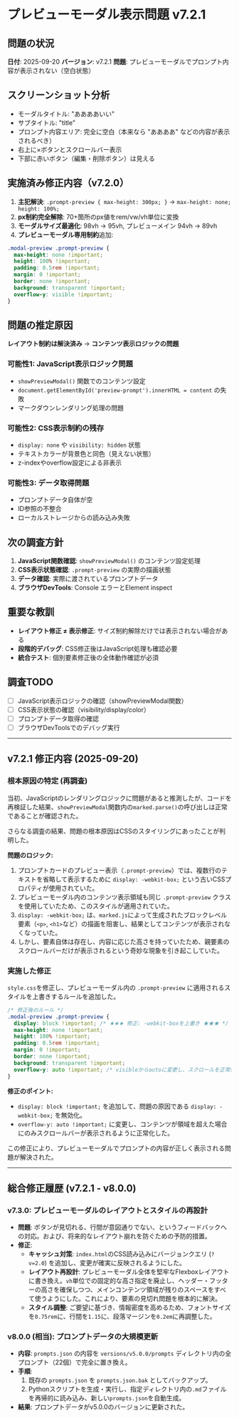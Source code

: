 # プレビューモーダル表示問題 v7.2.1

## 問題の状況

**日付**: 2025-09-20
**バージョン**: v7.2.1
**問題**: プレビューモーダルでプロンプト内容が表示されない（空白状態）

## スクリーンショット分析

- モーダルタイトル: "ああああいい"
- サブタイトル: "title"
- プロンプト内容エリア: 完全に空白（本来なら "ああああ" などの内容が表示されるべき）
- 右上に×ボタンとスクロールバー表示
- 下部に赤いボタン（編集・削除ボタン）は見える

## 実施済み修正内容（v7.2.0）

1. **主犯解決**: `.prompt-preview { max-height: 300px; }` → `max-height: none; height: 100%;`
2. **px制約完全解除**: 70+箇所のpx値をrem/vw/vh単位に変換
3. **モーダルサイズ最適化**: 98vh → 95vh, プレビューメイン 94vh → 89vh
4. **プレビューモーダル専用制約**追加:

```css
.modal-preview .prompt-preview {
  max-height: none !important;
  height: 100% !important;
  padding: 0.5rem !important;
  margin: 0 !important;
  border: none !important;
  background: transparent !important;
  overflow-y: visible !important;
}
```

## 問題の推定原因

**レイアウト制約は解決済み** → **コンテンツ表示ロジックの問題**

### 可能性1: JavaScript表示ロジック問題

- `showPreviewModal()` 関数でのコンテンツ設定
- `document.getElementById('preview-prompt').innerHTML = content` の失敗
- マークダウンレンダリング処理の問題

### 可能性2: CSS表示制約の残存

- `display: none` や `visibility: hidden` 状態
- テキストカラーが背景色と同色（見えない状態）
- z-indexやoverflow設定による非表示

### 可能性3: データ取得問題

- プロンプトデータ自体が空
- ID参照の不整合
- ローカルストレージからの読み込み失敗

## 次の調査方針

1. **JavaScript関数確認**: `showPreviewModal()` のコンテンツ設定処理
2. **CSS表示状態確認**: `.prompt-preview` の実際の描画状態
3. **データ確認**: 実際に渡されているプロンプトデータ
4. **ブラウザDevTools**: Console エラーとElement inspect

## 重要な教訓

- **レイアウト修正 ≠ 表示修正**: サイズ制約解除だけでは表示されない場合がある
- **段階的デバッグ**: CSS修正後はJavaScript処理も確認必要
- **統合テスト**: 個別要素修正後の全体動作確認が必須

## 調査TODO

- [ ] JavaScript表示ロジックの確認（showPreviewModal関数）
- [ ] CSS表示状態の確認（visibility/display/color）
- [ ] プロンプトデータ取得の確認
- [ ] ブラウザDevToolsでのデバッグ実行

---

## v7.2.1 修正内容 (2025-09-20)

### 根本原因の特定 (再調査)

当初、JavaScriptのレンダリングロジックに問題があると推測したが、コードを再検証した結果、`showPreviewModal`関数内の`marked.parse()`の呼び出しは正常であることが確認された。

さらなる調査の結果、問題の根本原因はCSSのスタイリングにあったことが判明した。

**問題のロジック:**

1. プロンプトカードのプレビュー表示（`.prompt-preview`）では、複数行のテキストを省略して表示するために `display: -webkit-box;` という古いCSSプロパティが使用されていた。
2. プレビューモーダル内のコンテンツ表示領域も同じ `.prompt-preview` クラスを使用していたため、このスタイルが適用されていた。
3. `display: -webkit-box;` は、`marked.js`によって生成されたブロックレベル要素（`<p>`, `<h1>`など）の描画を阻害し、結果としてコンテンツが表示されなくなっていた。
4. しかし、要素自体は存在し、内容に応じた高さを持っていたため、親要素のスクロールバーだけが表示されるという奇妙な現象を引き起こしていた。

### 実施した修正

`style.css`を修正し、プレビューモーダル内の `.prompt-preview` に適用されるスタイルを上書きするルールを追加した。

```css
/* 修正後のルール */
.modal-preview .prompt-preview {
  display: block !important; /* ★★★ 修正: -webkit-boxを上書き ★★★ */
  max-height: none !important;
  height: 100% !important;
  padding: 0.5rem !important;
  margin: 0 !important;
  border: none !important;
  background: transparent !important;
  overflow-y: auto !important; /* visibleからautoに変更し、スクロールを正常化 */
}
```

**修正のポイント:**

- `display: block !important;` を追加して、問題の原因である `display: -webkit-box;` を無効化。
- `overflow-y: auto !important;` に変更し、コンテンツが領域を超えた場合にのみスクロールバーが表示されるように正常化した。

この修正により、プレビューモーダルでプロンプトの内容が正しく表示される問題が解決された。

---

## 総合修正履歴 (v7.2.1 - v8.0.0)

### v7.3.0: プレビューモーダルのレイアウトとスタイルの再設計

- **問題**: ボタンが見切れる、行間が意図通りでない、というフィードバックへの対応。および、将来的なレイアウト崩れを防ぐための予防的措置。
- **修正**:
    - **キャッシュ対策**: `index.html`のCSS読み込みにバージョンクエリ (`?v=2.0`) を追加し、変更が確実に反映されるようにした。
    - **レイアウト再設計**: プレビューモーダル全体を堅牢なFlexboxレイアウトに書き換え。`vh`単位での固定的な高さ指定を廃止し、ヘッダー・フッターの高さを確保しつつ、メインコンテンツ領域が残りのスペースをすべて使うようにした。これにより、要素の見切れ問題を根本的に解決。
    - **スタイル調整**: ご要望に基づき、情報密度を高めるため、フォントサイズを`0.75rem`に、行間を`1.15`に、段落マージンを`0.2em`に再調整した。

### v8.0.0 (相当): プロンプトデータの大規模更新

- **内容**: `prompts.json` の内容を `versions/v5.0.0/prompts` ディレクトリ内の全プロンプト（22個）で完全に置き換え。
- **手順**:
    1. 既存の `prompts.json` を `prompts.json.bak` としてバックアップ。
    2. Pythonスクリプトを生成・実行し、指定ディレクトリ内の`.md`ファイルを再帰的に読み込み、新しい`prompts.json`を自動生成。
- **結果**: プロンプトデータがv5.0.0のバージョンに更新された。